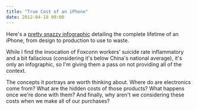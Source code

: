 ```yaml
---
title: "True Cost of an iPhone"
date: 2012-04-18 00:00
---
```


<p>Here's a <a href="http://www.mbaonline.com/cost-of-iphone/">pretty snazzy infographic</a> detailing the complete lifetime of an iPhone, from design to production to use to waste. <!--more--></p>

<p>While I find the invocation of Foxconn workers' suicide rate inflammatory and a bit fallacious (considering it's below China's national average), it's only an infographic, so I'm giving them a pass on not providing all of the context.</p>

<p>The concepts it portrays are worth thinking about. Where do are electronics come from? What are the hidden costs of those products? What happens once we're done with them? And finally, why aren't we considering these costs when we make all of our purchases?</p>

<!-- more -->

